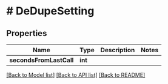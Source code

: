 # # DeDupeSetting

## Properties

Name | Type | Description | Notes
------------ | ------------- | ------------- | -------------
**secondsFromLastCall** | **int** |  |

[[Back to Model list]](../../README.md#models) [[Back to API list]](../../README.md#endpoints) [[Back to README]](../../README.md)
